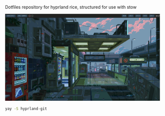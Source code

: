 Dotfiles repository for hyprland rice, structured for use with stow

![vending](./pictures/.config/pictures/1.png?raw=true "Title")

```bash
yay -S hyprland-git
```
